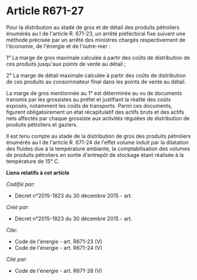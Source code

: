 # Article R671-27

Pour la distribution au stade de gros et de détail des produits pétroliers énumérés au I de l'article R. 671-23, un arrêté
préfectoral fixe suivant une méthode précisée par un arrêté des ministres chargés respectivement de l'économie, de l'énergie
et de l'outre-mer :

1° La marge de gros maximale calculée à partir des coûts de distribution de ces produits jusqu'aux points de vente au
détail ; 

2° La marge de détail maximale calculée à partir des coûts de distribution de ces produits au consommateur final dans les
points de vente au détail. 

La marge de gros mentionnée au 1° est déterminée au vu de documents transmis par les grossistes au préfet et justifiant la
réalité des coûts exposés, notamment les coûts de transports. Parmi ces documents, figurent obligatoirement un état
récapitulatif des actifs bruts et des actifs nets affectés par chaque grossiste aux activités régulées de distribution de
produits pétroliers et gaziers. 

Il est tenu compte au stade de la distribution de gros des produits pétroliers énumérés au I de l'article R. 671-24 de
l'effet volume induit par la dilatation des fluides due à la température ambiante, la comptabilisation des volumes de
produits pétroliers en sortie d'entrepôt de stockage étant réalisée à la température de 15° C.

**Liens relatifs à cet article**

_Codifié par_:

  - Décret n°2015-1823 du 30 décembre 2015 - art.

_Créé par_:

  - Décret n°2015-1823 du 30 décembre 2015 - art.

_Cite_:

  - Code de l'énergie - art. R671-23 (V)
  - Code de l'énergie - art. R671-24 (V)

_Cité par_:

  - Code de l'énergie - art. R671-28 (V)
